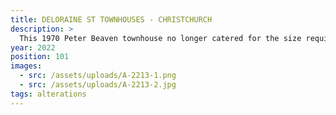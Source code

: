 ```yaml
---
title: DELORAINE ST TOWNHOUSES - CHRISTCHURCH
description: >
  This 1970 Peter Beaven townhouse no longer catered for the size requirements of its owner and . On a small site there was no choice but to go up. A complex challenge of paying respect to its neighbouring unit and well-crafted proportions while incorporating a large amount of glazing for maximum views and sunlight. (Design done in conjunction with Tim Holmes Architect)
year: 2022
position: 101
images:
  - src: /assets/uploads/A-2213-1.png
  - src: /assets/uploads/A-2213-2.jpg
tags: alterations
---
```

